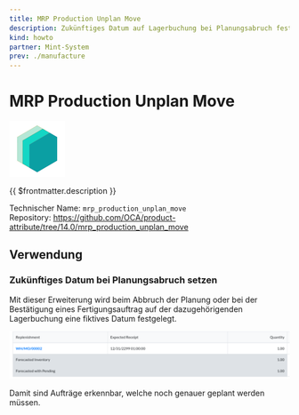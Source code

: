 ```yaml
---
title: MRP Production Unplan Move
description: Zukünftiges Datum auf Lagerbuchung bei Planungsabruch festlegen.
kind: howto
partner: Mint-System
prev: ./manufacture
---
```

# MRP Production Unplan Move
![icon_oms_box](attachments/icons_odoo_mint_system.png)

{{ $frontmatter.description }}

Technischer Name: `mrp_production_unplan_move`\
Repository: <https://github.com/OCA/product-attribute/tree/14.0/mrp_production_unplan_move>

## Verwendung

### Zukünftiges Datum bei Planungsabruch setzen

Mit dieser Erweiterung wird beim Abbruch der Planung oder bei der Bestätigung eines Fertigungsauftrag auf der dazugehörigenden Lagerbuchung eine fiktives Datum festgelegt.

![](attachments/MRP%20Production%20Unplan%20Move.png)

Damit sind Aufträge erkennbar, welche noch genauer geplant werden müssen.
